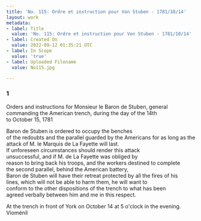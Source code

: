 ```yaml
---
title: 'No. 115: Ordre et instruction pour Von Stuben - 1781/10/14'
layout: work
metadata:
- label: Title
  value: 'No. 115: Ordre et instruction pour Von Stuben - 1781/10/14'
- label: Created On
  value: 2022-09-12 01:35:21 UTC
- label: In Scope
  value: 'true'
- label: Uploaded Filename
  value: No115.jpg

---
```

<div class="pages">
<div id="translation-32541604">
<h3>1</h3>
<div class="page-content">
<p>Orders and instructions for Monsieur le Baron de Stuben, general<br/>
commanding the American trench, during the day of the 14th<br/>
to October 15, 1781</p>
<p>Baron de Stuben is ordered to occupy the benches <br/>
of the redoubts and the parallel guarded by the Americans for as long as the attack of M. le Marquis de La Fayette will last.<br/>
If unforeseen circumstances should render this attack<br/>
unsuccessful, and if M. de La Fayette was obliged by <br/>
reason to bring back his troops, and the workers destined to complete<br/>
the second parallel, behind the American battery, <br/>
Baron de Stuben will have their retreat protected by all the fires of his<br/>
lines, which will not be able to harm them, he will want to <br/>
conform to the other dispositions of the trench to what has been <br/>
agreed verbally between him and me in this respect.</p>
<p>At the trench in front of York on October 14 at 5 o'clock in the evening.<br/>
Vioménil</p>
</div>
</div>
<br />
</div>
